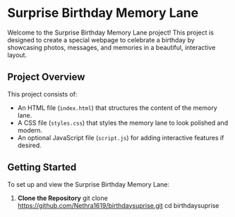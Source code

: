 # Surprise Birthday Memory Lane

Welcome to the Surprise Birthday Memory Lane project! This project is designed to create a special webpage to celebrate a birthday by showcasing photos, messages, and memories in a beautiful, interactive layout.

## Project Overview

This project consists of:
- An HTML file (`index.html`) that structures the content of the memory lane.
- A CSS file (`styles.css`) that styles the memory lane to look polished and modern.
- An optional JavaScript file (`script.js`) for adding interactive features if desired.

## Getting Started

To set up and view the Surprise Birthday Memory Lane:

1. **Clone the Repository**
   git clone https://github.com/Nethra1619/birthdaysuprise.git
   cd birthdaysuprise
